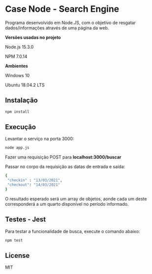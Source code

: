 # Case Node - Search Engine
Programa desenvolvido em Node.JS, com o objetivo de resgatar dados/informações através de uma página da web.

**Versões usadas no projeto**

Node.js 15.3.0

NPM 7.0.14

**Ambientes**

Windows 10 

Ubuntu 18.04.2 LTS 

## Instalação
```sh
npm install
```

## Execução
Levantar o serviço na porta 3000:
```sh
node app.js
```
Fazer uma requisição POST  para **localhost:3000/buscar**

Passar no corpo da requisição as datas de entrada e saída:
```sh
{
 "checkin" : "13/03/2021",
 "checkout": "14/03/2021"
}
```
O resultado esperado será um array de objetos, aonde cada um deste corresponderá a um quarto disponível no período informado.

## Testes - Jest
Para testar a funcionalidade de busca, execute o comando abaixo:
```sh
npm test
```

## License
MIT
